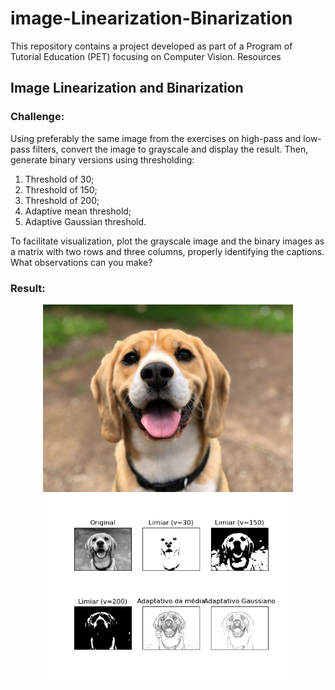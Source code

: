 # image-Linearization-Binarization
This repository contains a project developed as part of a Program of Tutorial Education (PET) focusing on Computer Vision.  Resources

<h2>Image Linearization and Binarization</h2>

<h3>Challenge:</h3>
<p>Using preferably the same image from the exercises on high-pass and low-pass filters, convert the image to grayscale and display the result. Then, generate binary versions using thresholding:</p>
<ol>
  <li>Threshold of 30;</li>
  <li>Threshold of 150;</li>
  <li>Threshold of 200;</li>
  <li>Adaptive mean threshold;</li>
  <li>Adaptive Gaussian threshold.</li>
</ol>
<p>To facilitate visualization, plot the grayscale image and the binary images as a matrix with two rows and three columns, properly identifying the captions. What observations can you make?</p>

<h3>Result:</h3>


<div align = "center">
  <img height = 300 src="image.jpg" alt="Original">
  <img height = 300 src="result.png" alt="Resultado">
</div>

